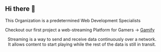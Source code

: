 ## Hi there 👋

This Organization is a predetermined Web Development Specialists


Checkout our first project a web-streaming Platform for Gamers → [Gamify](https://github.com/Aristeia-ynov/gamify.git)


<p style="text-align:center">Streaming is a way to send and receive data continuously over a network.
  <br /> 
It allows content to start playing while the rest of the data is still in transit.
<p>

<!--

**Here are some ideas to get you started:**

🙋‍♀️ A short introduction - what is your organization all about?
🌈 Contribution guidelines - how can the community get involved?
👩‍💻 Useful resources - where can the community find your docs? Is there anything else the community should know?
🍿 Fun facts - what does your team eat for breakfast?
🧙 Remember, you can do mighty things with the power of [Markdown](https://docs.github.com/github/writing-on-github/getting-started-with-writing-and-formatting-on-github/basic-writing-and-formatting-syntax)
-->
